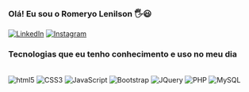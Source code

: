 ### Olá! Eu sou o Romeryo Lenilson 🖐️😃

[![LinkedIn](https://img.shields.io/badge/LinkedIn-0077B5?style=for-the-badge&logo=linkedin&logoColor=white)](https://www.linkedin.com/in/romeryo-lenilson-a35445270/)
[![Instagram](https://img.shields.io/badge/Instagram-E4405F?style=for-the-badge&logo=instagram&logoColor=white)](https://www.instagram.com/romeryolsilva/)

### Tecnologias que eu tenho conhecimento e uso no meu dia

<div style="display: inline_block"><br/>
  <img alt="html5" src="https://img.shields.io/badge/HTML5-E34F26?style=for-the-badge&logo=html5&logoColor=white"/>
  <img alt="CSS3" src="https://img.shields.io/badge/CSS3-1572B6?style=for-the-badge&logo=css3&logoColor=white"/>
  <img alt="JavaScript" src="https://img.shields.io/badge/JavaScript-F7DF1E?style=for-the-badge&logo=javascript&logoColor=black"/>
  <img alt="Bootstrap" src="https://img.shields.io/badge/Bootstrap-7952B3.svg?style=for-the-badge&logo=Bootstrap&logoColor=white"/>
    <img alt="JQuery" src="https://img.shields.io/badge/jQuery-0769AD.svg?style=for-the-badge&logo=jQuery&logoColor=white"/>
    <img alt="PHP" src="https://img.shields.io/badge/PHP-777BB4.svg?style=for-the-badge&logo=PHP&logoColor=white"/>
    <img alt="MySQL" src="https://img.shields.io/badge/MySQL-4479A1.svg?style=for-the-badge&logo=MySQL&logoColor=white"/>
</div>

